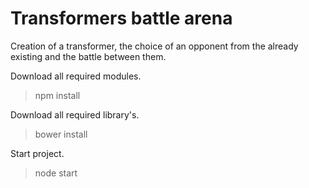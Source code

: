 # Transformers battle arena #
Сreation of a transformer, the choice of an opponent from the already existing and the battle between them.

Download all required modules.
> npm install

Download all required library's.
> bower install

Start project.
> node start
